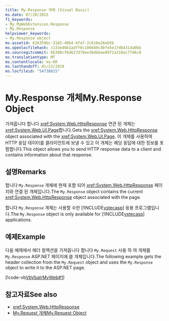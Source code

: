 ```yaml
---
title: My.Response 개체 (Visual Basic)
ms.date: 07/20/2015
f1_keywords:
- My.MyWebExtension.Response
- My.Response
helpviewer_keywords:
- My.Response object
ms.assetid: 626359bc-3165-40b4-bfaf-2c610e26eb5b
ms.openlocfilehash: c133e46b1adff0c100d49c4bfe5e17db4314a0bb
ms.sourcegitcommit: 6b308cf6d627d78ee36dbbae8972a310ac7fd6c8
ms.translationtype: MT
ms.contentlocale: ko-KR
ms.lasthandoff: 01/23/2019
ms.locfileid: "54738815"
---
```

# <a name="myresponse-object"></a><span data-ttu-id="d12fe-102">My.Response 개체</span><span class="sxs-lookup"><span data-stu-id="d12fe-102">My.Response Object</span></span>
<span data-ttu-id="d12fe-103">가져옵니다 합니다 <xref:System.Web.HttpResponse> 연관 된 개체는 <xref:System.Web.UI.Page>합니다.</span><span class="sxs-lookup"><span data-stu-id="d12fe-103">Gets the <xref:System.Web.HttpResponse> object associated with the <xref:System.Web.UI.Page>.</span></span> <span data-ttu-id="d12fe-104">이 개체를 사용하여 HTTP 응답 데이터를 클라이언트에 보낼 수 있고 이 개체는 해당 응답에 대한 정보를 포함합니다.</span><span class="sxs-lookup"><span data-stu-id="d12fe-104">This object allows you to send HTTP response data to a client and contains information about that response.</span></span>  
  
## <a name="remarks"></a><span data-ttu-id="d12fe-105">설명</span><span class="sxs-lookup"><span data-stu-id="d12fe-105">Remarks</span></span>  
 <span data-ttu-id="d12fe-106">합니다 `My.Response` 개체에 현재 포함 되어 <xref:System.Web.HttpResponse> 페이지와 연결 된 개체입니다.</span><span class="sxs-lookup"><span data-stu-id="d12fe-106">The `My.Response` object contains the current <xref:System.Web.HttpResponse> object associated with the page.</span></span>  
  
 <span data-ttu-id="d12fe-107">합니다 `My.Response` 개체는 사용할 수만 [!INCLUDE[vstecasp](~/includes/vstecasp-md.md)] 응용 프로그램입니다.</span><span class="sxs-lookup"><span data-stu-id="d12fe-107">The `My.Response` object is only available for [!INCLUDE[vstecasp](~/includes/vstecasp-md.md)] applications.</span></span>  
  
## <a name="example"></a><span data-ttu-id="d12fe-108">예제</span><span class="sxs-lookup"><span data-stu-id="d12fe-108">Example</span></span>  
 <span data-ttu-id="d12fe-109">다음 예제에서 헤더 컬렉션을 가져옵니다 합니다 `My.Request` 사용 하 여 개체를 `My.Response` ASP.NET 페이지에 쓸 개체입니다.</span><span class="sxs-lookup"><span data-stu-id="d12fe-109">The following example gets the header collection from the `My.Request` object and uses the `My.Response` object to write it to the ASP.NET page.</span></span>  
  
 [!code-vb[VbVbalrMyWeb#1](../../../visual-basic/language-reference/objects/codesnippet/VisualBasic/my-response-object_1.aspx)]  
  
## <a name="see-also"></a><span data-ttu-id="d12fe-110">참고자료</span><span class="sxs-lookup"><span data-stu-id="d12fe-110">See also</span></span>
- <xref:System.Web.HttpResponse>
- [<span data-ttu-id="d12fe-111">My.Request 개체</span><span class="sxs-lookup"><span data-stu-id="d12fe-111">My.Request Object</span></span>](../../../visual-basic/language-reference/objects/my-request-object.md)
